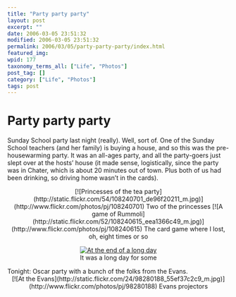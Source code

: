 ```yaml
---
title: "Party party party"
layout: post
excerpt: ""
date: 2006-03-05 23:51:32
modified: 2006-03-05 23:51:32
permalink: 2006/03/05/party-party-party/index.html
featured_img: 
wpid: 177
taxonomy_terms_all: ["Life", "Photos"]
post_tag: []
category: ["Life", "Photos"]
tags: post
---
```


# Party party party

Sunday School party last night (really). Well, sort of. One of the Sunday School teachers (and her family) is buying a house, and so this was the pre-housewarming party. It was an all-ages party, and all the party-goers just slept over at the hosts’ house (it made sense, logistically, since the party was in Chater, which is about 20 minutes out of town. Plus both of us had been drinking, so driving home wasn’t in the cards).

<div align="center">[![Princesses of the tea party](http://static.flickr.com/54/108240701_de96f20211_m.jpg)](http://www.flickr.com/photos/pj/108240701)  
Two of the princesses [![A game of Rummoli](http://static.flickr.com/52/108240615_eea1366c49_m.jpg)](http://www.flickr.com/photos/pj/108240615)  
The card game where I lost, oh, eight times or so

[![At the end of a long day](http://static.flickr.com/49/108240548_31d3e0ec8a_m.jpg)](http://www.flickr.com/photos/pj/108240548)  
It was a long day for some

</div>Tonight: Oscar party with a bunch of the folks from the Evans.

<div align="center">[![At the Evans](http://static.flickr.com/24/98280188_55ef37c2c9_m.jpg)](http://www.flickr.com/photos/pj/98280188)  
Evans projectors </div>